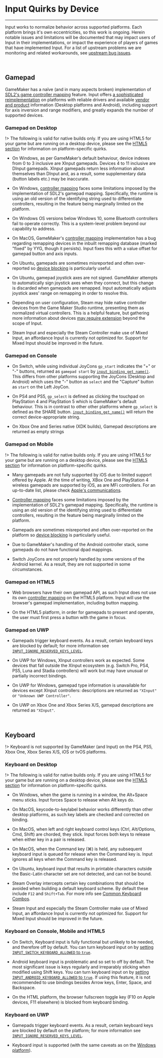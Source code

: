 # Input Quirks by Device

---

Input works to normalize behavior across supported platforms. Each platform brings it's own eccentricities, so this work is ongoing. Herein notable issues and limitations will be documented that may impact users of Input in their implementations, or impact the experience of players of games that have implemented Input. For a list of upstream problems we are monitoring and related workarounds, see [upstream bug issues](https://github.com/JujuAdams/Input/issues?q=is%3Aissue+label%3A%22upstream+bug+%F0%9F%92%A7%22+).

&nbsp;

## Gamepad

GameMaker has a naïve (and in many aspects broken) implementation of [SDL2's game controller mapping](https://wiki.libsdl.org/CategoryGameController) feature. Input offers [a sophisticated reimplementation](Controller-Mapping) on platforms with reliable drivers and available [vendor and product](https://docs.microsoft.com/en-us/windows-hardware/drivers/install/standard-usb-identifiers) information (Desktop platforms and Android), including support for axis inversion and range modifiers, and greatly expands the number of supported devices.

### Gamepad on Desktop

!> The following is valid for native builds only. If you are using HTML5 for your game but are running on a desktop device, please see the [HTML5 section](#gamepad-on-html5) for information on platform-specific quirks.

- On Windows, as per GameMaker’s default behaviour, device indexes from 0 to 3 inclusive are XInput gamepads. Devices 4 to 11 inclusive are DInput gamepads. XInput gamepads return less information about themselves than DInput and, as a result, some supplementary data (button labels etc.) may be inaccurate.

- On Windows, [controller mapping](Controller-Mapping) faces some limitations imposed by the implementation of SDL2's gamepad mapping. Specifically, the runtime is using an old version of the identifying string used to differentiate controllers, resulting in the feature being marginally limited on the platform.

- On Windows OS versions below Windows 10, some Bluetooth controllers fail to operate correctly. This is a system-level problem beyond our capability to address.

- On MacOS, GameMaker's [controller mapping](Controller-Mapping) implementation has a bug regarding remapping devices in the inbuilt remapping database (marked "fixed" by YYG, though it persists). Input fixes this with a value offset for gamepad button and axis inputs.

- On Ubuntu, gamepads are sometimes misreported and often over-reported so [device blocking](Controller-Mapping#controller-blacklist) is particularly useful.

- On Ubuntu, gamepad joystick axes are not signed. GameMaker attempts to automatically sign joystick axes when they connect, but this change is discarded when gamepads are remapped. Input automatically adjusts joystick axes' range on remapping in order to resolve this.

- Depending on user configuration, Steam may hide native controller devices from the Game Maker Studio runtime, presenting them as normalized virtual controllers. This is a helpful feature, but gathering more information about devices [may require extension](https://github.com/YAL-GameMaker/steamworks.gml) beyond the scope of Input.

- Steam Input and especially the Steam Controller make use of Mixed Input, an affordance Input is currently not optimized for. Support for Mixed Input should be improved in the future.

### Gamepad on Console

- On Switch, while using individual JoyCons `gp_start` indicates the "+" or "-" buttons, returned as `gamepad start` by [`input_binding_get_name()`](Functions-(Bindings)#input_binding_get_namebinding). This differs from other platforms supporting the JoyCons (Desktop and Android) which uses the "-" button as `select` and the "Capture" button as `start` on the Left JoyCon.

- On PS4 and PS5, `gp_select` is defined as clicking the touchpad on PlayStation 4 and PlayStation 5 which is GameMaker's default behaviour. This is in contrast to other other platforms where `gp_select` is defined as the SHARE button. [`input_binding_get_name()`](Functions-(Bindings)#input_binding_get_namebinding) will return the correct device-appropriate string.

- On Xbox One and Series native (XDK builds), Gamepad descriptions are returned as empty strings

### Gamepad on Mobile

!> The following is valid for native builds only. If you are using HTML5 for your game but are running on a desktop device, please see the [HTML5 section](#gamepad-on-html5) for information on platform-specific quirks.

- Many gamepads are not fully supported by iOS due to limited support offered by Apple. At the time of writing, XBox One and PlayStation 4 wireless gamepads are supported by iOS, as are MFi controllers. For an up-to-date list, please check [Apple's communications](https://support.apple.com/en-us/HT210414).

- [Controller mapping](Controller-Mapping) faces some limitations imposed by the implementation of SDL2's gamepad mapping. Specifically, the runtime is using an old version of the identifying string used to differentiate controllers, resulting in the feature being marginally limited on the platform.

- Gamepads are sometimes misreported and often over-reported on the platform so [device blocking](Controller-Mapping#controller-blacklist) is particularly useful.

- Due to GameMaker's handling of the Android controller stack, some gamepads do not have functional dpad mappings.

- Switch JoyCons are not properly handled by some versions of the Android kernel. As a result, they are not supported in some circumstances.

### Gamepad on HTML5

- Web browsers have their own gamepad API, as such Input does not use its own [controller mapping](Controller-Mapping) on the HTML5 platform. Input will use the browser's gamepad implementation, including button mapping.

- On the HTML5 platform, in order for gamepads to present and operate, the user must first press a button with the game in focus.

### Gamepad on UWP

- Gamepads trigger keyboard events. As a result, certain keyboard keys are blocked by default; for more information see [`INPUT_IGNORE_RESERVED_KEYS_LEVEL`](Configuration).

- On UWP for Windows, XInput controllers work as expected. Some devices that fall outside the XInput ecosystem (e.g. Switch Pro, PS4, PS5, Luna and Stadia controllers) will work but may have unusual or partially incorrect bindings. 

- On UWP for Windows, gamepad type information is unavailable for devices except XInput controllers: descriptions are returned as `"XInput"` or `"Unknown UWP Controller"`.

- On UWP on Xbox One and Xbox Series X/S, gamepad descriptions are returned as `"XInput"`.

&nbsp;

## Keyboard

!> Keyboard is not supported by GameMaker (and Input) on the PS4, PS5, Xbox One, Xbox Series X/S, iOS or tvOS platforms.

### Keyboard on Desktop

!> The following is valid for native builds only. If you are using HTML5 for your game but are running on a desktop device, please see the [HTML5 section](#keyboard-on-console-mobile-and-html5) for information on platform-specific quirks.

- On Windows, when the game is running in a window, the Alt+Space menu sticks. Input forces Space to release when Alt keys do.

- On MacOS, keycode-to-keylabel behavior works differently than other desktop platforms, as such key labels are checked and corrected on binding.

- On MacOS, when left and right keyboard control keys (Ctrl, Alt/Options, Cmd, Shift) are chorded, they stick. Input forces both keys to release when either key in a pair is released. 

- On MacOS, when the Command key (⌘) is held, any subsequent keyboard input is queued for release when the Command key is. Input ignores all keys when the Command key is released.

- On Ubuntu, keyboard input that results in printable characters outside the Basic-Latin character set are not detected, and can not be bound.

- Steam Overlay intercepts certain key combinations that should be avoided when building a default keyboard scheme. By default these include `F12` and `Shift+Tab`. For more info see [Common Keyboard Combos](Common-Keyboard-Combos).

- Steam Input and especially the Steam Controller make use of Mixed Input, an affordance Input is currently not optimized for. Support for Mixed Input should be improved in the future.

### Keyboard on Console, Mobile and HTML5

- On Switch, Keyboard input is fully functional but unlikely to be needed, and therefore off by default. You can turn keyboard input on by [setting `INPUT_SWITCH_KEYBOARD_ALLOWED` to `true`](Configuration).

- Android keyboard input is problematic and so set to off by default. The most significant issue is keys regularly and irreparably sticking when modified using Shift keys. You can turn keyboard input on by [setting `INPUT_ANDROID_KEYBOARD_ALLOWED` to `true`](Configuration). If using this feature, it is not recommended to use bindings besides Arrow keys, Enter, Space, and Backspace.

- On the HTML platform, the browser fullscreen toggle key (F10 on Apple devices, F11 elsewhere) is blocked from keyboard binding.

### Keyboard on UWP

- Gamepads trigger keyboard events. As a result, certain keyboard keys are blocked by default on the platform; for more information see [`INPUT_IGNORE_RESERVED_KEYS_LEVEL`](Configuration).

- Keyboard input is supported (with the same caveats as on the [Windows platform](#Windows)).
